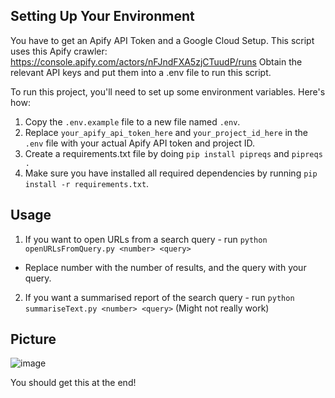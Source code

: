 ## Setting Up Your Environment

You have to get an Apify API Token and a Google Cloud Setup.
This script uses this Apify crawler: https://console.apify.com/actors/nFJndFXA5zjCTuudP/runs
Obtain the relevant API keys and put them into a .env file to run this script.

To run this project, you'll need to set up some environment variables. Here's how:

1. Copy the `.env.example` file to a new file named `.env`.
2. Replace `your_apify_api_token_here` and `your_project_id_here` in the `.env` file with your actual Apify API token and project ID.
3. Create a requirements.txt file by doing `pip install pipreqs` and `pipreqs .`
4. Make sure you have installed all required dependencies by running `pip install -r requirements.txt`.

## Usage
1. If you want to open URLs from a search query - run `python openURLsFromQuery.py <number> <query>`
- Replace number with the number of results, and the query with your query.
2. If you want a summarised report of the search query - run `python summariseText.py <number> <query>`
  (Might not really work)

## Picture
![image](https://github.com/user-attachments/assets/2a2fbfcd-0ca0-4878-88ca-d9eab1afd7c0)

You should get this at the end!
